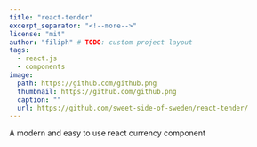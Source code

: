 ```yaml
---
title: "react-tender"
excerpt_separator: "<!--more-->"
license: "mit"
author: "filiph" # TODO: custom project layout
tags:
  - react.js
  - components
image:
  path: https://github.com/github.png
  thumbnail: https://github.com/github.png
  caption: ""
  url: https://github.com/sweet-side-of-sweden/react-tender/
---
```


A modern and easy to use react currency component
<!--more-->
